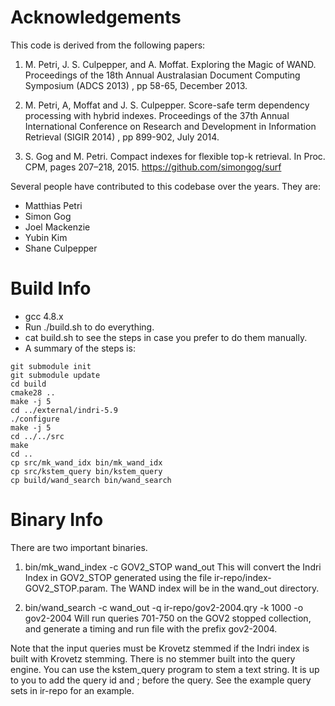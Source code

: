 Acknowledgements
======
This code is derived from the following papers:

1. M. Petri, J. S. Culpepper, and A. Moffat. Exploring the Magic of WAND.
   Proceedings of the 18th Annual Australasian Document Computing Symposium
   (ADCS 2013) , pp 58-65, December 2013.

2. M. Petri, A, Moffat and J. S. Culpepper. Score-safe term dependency
   processing with hybrid indexes. Proceedings of the 37th Annual International
   Conference on Research and Development in Information Retrieval (SIGIR 2014)
   , pp 899-902, July 2014.

3. S. Gog and M. Petri. Compact indexes for flexible top-k retrieval. In Proc.
   CPM, pages 207–218, 2015. https://github.com/simongog/surf

Several people have contributed to this codebase over the years. They are:

- Matthias Petri
- Simon Gog
- Joel Mackenzie
- Yubin Kim
- Shane Culpepper

Build Info
=========
* gcc 4.8.x 
* Run ./build.sh to do everything.
* cat build.sh to see the steps in case you prefer to do them manually.
* A summary of the steps is:
```
git submodule init
git submodule update
cd build
cmake28 ..
make -j 5
cd ../external/indri-5.9
./configure
make -j 5
cd ../../src
make
cd ..
cp src/mk_wand_idx bin/mk_wand_idx
cp src/kstem_query bin/kstem_query
cp build/wand_search bin/wand_search
```

Binary Info
======
There are two important binaries.

1. bin/mk_wand_index -c GOV2_STOP wand_out
This will convert the Indri Index in GOV2_STOP generated using the file
ir-repo/index-GOV2_STOP.param. The WAND index will be in the wand_out
directory.

2. bin/wand_search -c wand_out -q ir-repo/gov2-2004.qry -k 1000 -o
   gov2-2004 
   Will run queries 701-750 on the GOV2 stopped collection, and generate 
   a timing and run file with the prefix gov2-2004.

Note that the input queries must be Krovetz stemmed if the Indri index is
built with Krovetz stemming. There is no stemmer built into the query 
engine. You can use the kstem_query program to stem a text string. It
is up to you to add the query id and ; before the query. See the
example query sets in ir-repo for an example.
